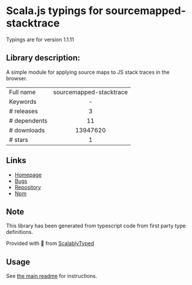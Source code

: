 
# Scala.js typings for sourcemapped-stacktrace

Typings are for version 1.1.11

## Library description:
A simple module for applying source maps to JS stack traces in the browser.

|                    |                 |
| ------------------ | :-------------: |
| Full name          | sourcemapped-stacktrace |
| Keywords           | - |
| # releases         | 3 |
| # dependents       | 11 |
| # downloads        | 13947620 |
| # stars            | 1 |

## Links
- [Homepage](https://github.com/novocaine/sourcemapped-stacktrace)
- [Bugs](https://github.com/novocaine/sourcemapped-stacktrace/issues)
- [Repository](https://github.com/novocaine/sourcemapped-stacktrace)
- [Npm](https://www.npmjs.com/package/sourcemapped-stacktrace)
    


## Note
This library has been generated from typescript code from first party type definitions.

Provided with :purple_heart: from [ScalablyTyped](https://github.com/oyvindberg/ScalablyTyped)

## Usage
See [the main readme](../../readme.md) for instructions.


